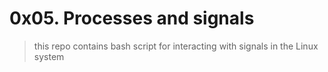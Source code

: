 # 0x05. Processes and signals
> this repo contains bash script for interacting with signals in the Linux system
